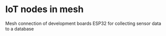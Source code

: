 # IoT nodes in mesh
Mesh connection of development boards ESP32 for collecting sensor data to a database
